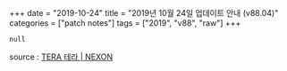 +++
date = "2019-10-24"
title = "2019년 10월 24일 업데이트 안내 (v88.04)"
categories = ["patch notes"]
tags = ["2019", "v88", "raw"]
+++

```
null
```

source : [TERA 테라 | NEXON](http://tera.nexon.com/news/update/view.aspx?n4articlesn=414)
